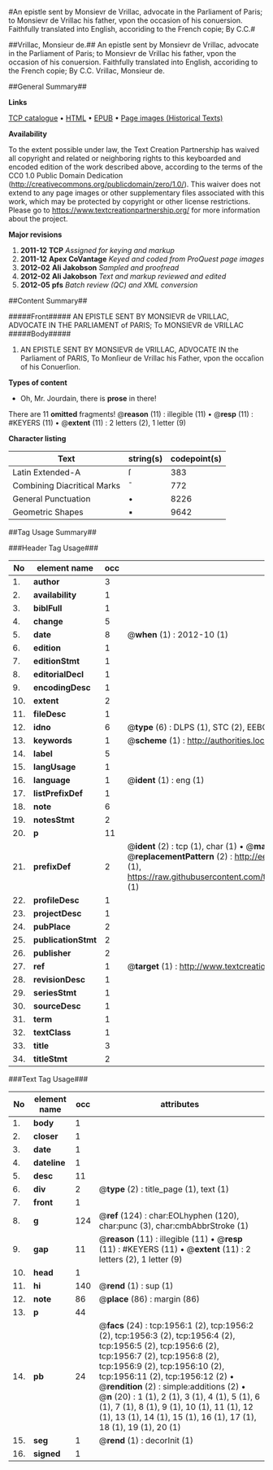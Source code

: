 #An epistle sent by Monsievr de Vrillac, advocate in the Parliament of Paris; to Monsievr de Vrillac his father, vpon the occasion of his conuersion. Faithfully translated into English, accoriding to the French copie; By C.C.#

##Vrillac, Monsieur de.##
An epistle sent by Monsievr de Vrillac, advocate in the Parliament of Paris; to Monsievr de Vrillac his father, vpon the occasion of his conuersion. Faithfully translated into English, accoriding to the French copie; By C.C.
Vrillac, Monsieur de.

##General Summary##

**Links**

[TCP catalogue](http://www.ota.ox.ac.uk/tcp/)  • 
[HTML](http://tei.it.ox.ac.uk/tcp/Texts-HTML/free/A14/A14583.html)  • 
[EPUB](http://tei.it.ox.ac.uk/tcp/Texts-EPUB/free/A14/A14583.epub) • 
[Page images (Historical Texts)](https://historicaltexts.jisc.ac.uk/eebo-99837620e)

**Availability**

To the extent possible under law, the Text Creation Partnership has waived all copyright and related or neighboring rights to this keyboarded and encoded edition of the work described above, according to the terms of the CC0 1.0 Public Domain Dedication (http://creativecommons.org/publicdomain/zero/1.0/). This waiver does not extend to any page images or other supplementary files associated with this work, which may be protected by copyright or other license restrictions. Please go to https://www.textcreationpartnership.org/ for more information about the project.

**Major revisions**

1. __2011-12__ __TCP__ *Assigned for keying and markup*
1. __2011-12__ __Apex CoVantage__ *Keyed and coded from ProQuest page images*
1. __2012-02__ __Ali Jakobson__ *Sampled and proofread*
1. __2012-02__ __Ali Jakobson__ *Text and markup reviewed and edited*
1. __2012-05__ __pfs__ *Batch review (QC) and XML conversion*

##Content Summary##

#####Front#####
AN EPISTLE SENT BY MONSIEVR de VRILLAC, ADVOCATE IN THE PARLIAMENT of PARIS; To MONSIEVR de VRILLAC 
#####Body#####

1. AN EPISTLE SENT BY MONSIEVR de VRILLAC, ADVOCATE IN the Parliament of PARIS, To Monſieur de Vrillac his Father, vpon the occaſion of his Conuerſion.

**Types of content**

  * Oh, Mr. Jourdain, there is **prose** in there!

There are 11 **omitted** fragments! 
 @__reason__ (11) : illegible (11)  •  @__resp__ (11) : #KEYERS (11)  •  @__extent__ (11) : 2 letters (2), 1 letter (9)

**Character listing**


|Text|string(s)|codepoint(s)|
|---|---|---|
|Latin Extended-A|ſ|383|
|Combining             Diacritical Marks|̄|772|
|General Punctuation|•|8226|
|Geometric Shapes|▪|9642|

##Tag Usage Summary##

###Header Tag Usage###

|No|element name|occ|attributes|
|---|---|---|---|
|1.|__author__|3||
|2.|__availability__|1||
|3.|__biblFull__|1||
|4.|__change__|5||
|5.|__date__|8| @__when__ (1) : 2012-10 (1)|
|6.|__edition__|1||
|7.|__editionStmt__|1||
|8.|__editorialDecl__|1||
|9.|__encodingDesc__|1||
|10.|__extent__|2||
|11.|__fileDesc__|1||
|12.|__idno__|6| @__type__ (6) : DLPS (1), STC (2), EEBO-CITATION (1), PROQUEST (1), VID (1)|
|13.|__keywords__|1| @__scheme__ (1) : http://authorities.loc.gov/ (1)|
|14.|__label__|5||
|15.|__langUsage__|1||
|16.|__language__|1| @__ident__ (1) : eng (1)|
|17.|__listPrefixDef__|1||
|18.|__note__|6||
|19.|__notesStmt__|2||
|20.|__p__|11||
|21.|__prefixDef__|2| @__ident__ (2) : tcp (1), char (1)  •  @__matchPattern__ (2) : ([0-9\-]+):([0-9IVX]+) (1), (.+) (1)  •  @__replacementPattern__ (2) : http://eebo.chadwyck.com/downloadtiff?vid=$1&page=$2 (1), https://raw.githubusercontent.com/textcreationpartnership/Texts/master/tcpchars.xml#$1 (1)|
|22.|__profileDesc__|1||
|23.|__projectDesc__|1||
|24.|__pubPlace__|2||
|25.|__publicationStmt__|2||
|26.|__publisher__|2||
|27.|__ref__|1| @__target__ (1) : http://www.textcreationpartnership.org/docs/. (1)|
|28.|__revisionDesc__|1||
|29.|__seriesStmt__|1||
|30.|__sourceDesc__|1||
|31.|__term__|1||
|32.|__textClass__|1||
|33.|__title__|3||
|34.|__titleStmt__|2||


###Text Tag Usage###

|No|element name|occ|attributes|
|---|---|---|---|
|1.|__body__|1||
|2.|__closer__|1||
|3.|__date__|1||
|4.|__dateline__|1||
|5.|__desc__|11||
|6.|__div__|2| @__type__ (2) : title_page (1), text (1)|
|7.|__front__|1||
|8.|__g__|124| @__ref__ (124) : char:EOLhyphen (120), char:punc (3), char:cmbAbbrStroke (1)|
|9.|__gap__|11| @__reason__ (11) : illegible (11)  •  @__resp__ (11) : #KEYERS (11)  •  @__extent__ (11) : 2 letters (2), 1 letter (9)|
|10.|__head__|1||
|11.|__hi__|140| @__rend__ (1) : sup (1)|
|12.|__note__|86| @__place__ (86) : margin (86)|
|13.|__p__|44||
|14.|__pb__|24| @__facs__ (24) : tcp:1956:1 (2), tcp:1956:2 (2), tcp:1956:3 (2), tcp:1956:4 (2), tcp:1956:5 (2), tcp:1956:6 (2), tcp:1956:7 (2), tcp:1956:8 (2), tcp:1956:9 (2), tcp:1956:10 (2), tcp:1956:11 (2), tcp:1956:12 (2)  •  @__rendition__ (2) : simple:additions (2)  •  @__n__ (20) : 1 (1), 2 (1), 3 (1), 4 (1), 5 (1), 6 (1), 7 (1), 8 (1), 9 (1), 10 (1), 11 (1), 12 (1), 13 (1), 14 (1), 15 (1), 16 (1), 17 (1), 18 (1), 19 (1), 20 (1)|
|15.|__seg__|1| @__rend__ (1) : decorInit (1)|
|16.|__signed__|1||

